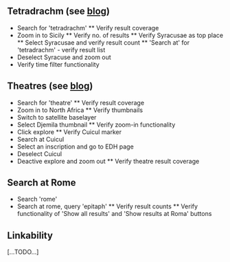 ## Tetradrachm (see [blog](http://pelagios-project.blogspot.co.uk/2015/07/peripleo-sneak-preview.html))

* Search for 'tetradrachm'
** Verify result coverage
* Zoom in to Sicily
** Verify no. of results
** Verify Syracusae as top place
** Select Syracusae and verify result count
** 'Search at' for 'tetradrachm' - verify result list
* Deselect Syracuse and zoom out
* Verify time filter functionality

## Theatres (see [blog](http://pelagios-project.blogspot.co.uk/2015/07/peripleo-sneak-preview.html))

* Search for 'theatre'
** Verify result coverage
* Zoom in to North Africa
** Verify thumbnails
* Switch to satellite baselayer
* Select Djemila thumbnail
** Verify zoom-in functionality
* Click explore
** Verify Cuicul marker
* Search at Cuicul
* Select an inscription and go to EDH page
* Deselect Cuicul
* Deactive explore and zoom out
** Verify theatre result coverage

## Search at Rome

* Search 'rome'
* Search at rome, query 'epitaph'
** Verify result counts
** Verify functionality of 'Show all results' and 'Show results at Roma' buttons

## Linkability

[...TODO...]
